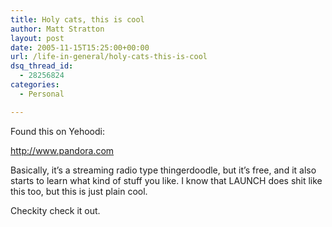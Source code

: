 ```yaml
---
title: Holy cats, this is cool
author: Matt Stratton
layout: post
date: 2005-11-15T15:25:00+00:00
url: /life-in-general/holy-cats-this-is-cool
dsq_thread_id:
  - 28256824
categories:
  - Personal

---
```

Found this on Yehoodi:

<a href="http://www.pandora.com" target="_blank">http://www.pandora.com</a>

Basically, it&#8217;s a streaming radio type thingerdoodle, but it&#8217;s free, and it also starts to learn what kind of stuff you like. I know that LAUNCH does shit like this too, but this is just plain cool.

Checkity check it out.